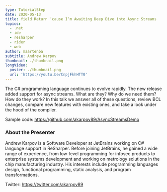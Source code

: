 ```yaml
---
type: TutorialStep
date: 2020-05-13
title: Yield Return ’cause I’m Awaiting Deep Dive into Async Streams
topics:
  - .net
  - ide
  - resharper
  - rider
  - web
author: maartenba
subtitle: Andrew Karpov
thumbnail: ./thumbnail.png
longVideo:
  poster: ./thumbnail.png
  url: 'https://youtu.be/CnpjFkhHTT0'
---
```


The C# programming language continues to evolve rapidly. The new release added support for async streams. What are they? Why do we need them? How do they work? In this talk we answer all of these questions, review BCL changes, compare new features with existing ones, and take a look under the hood of the compiler.

Sample code: https://github.com/akarpov89/AsyncStreamsDemo

### About the Presenter

Andrew Karpov is a Software Developer at JetBrains working on C# language support in ReSharper. Before joining JetBrains, he gained a wide range of experience, from low-level programming for infosec products to enterprise systems development and working on metrology solutions in the chip manufacturing industry. His interests include programming languages design, functional programming, static analysis, and program transformations.

Twitter: https://twitter.com/akarpov89
